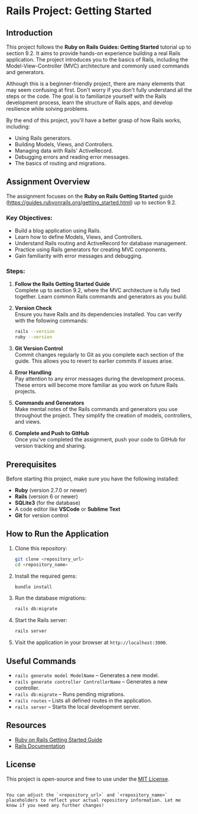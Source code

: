 # Rails Project: Getting Started

## Introduction

This project follows the **Ruby on Rails Guides: Getting Started** tutorial up to section 9.2. It aims to provide hands-on experience building a real Rails application. The project introduces you to the basics of Rails, including the Model-View-Controller (MVC) architecture and commonly used commands and generators.

Although this is a beginner-friendly project, there are many elements that may seem confusing at first. Don't worry if you don't fully understand all the steps or the code. The goal is to familiarize yourself with the Rails development process, learn the structure of Rails apps, and develop resilience while solving problems.

By the end of this project, you'll have a better grasp of how Rails works, including:

- Using Rails generators.
- Building Models, Views, and Controllers.
- Managing data with Rails' ActiveRecord.
- Debugging errors and reading error messages.
- The basics of routing and migrations.

## Assignment Overview

The assignment focuses on the **Ruby on Rails Getting Started** guide (<https://guides.rubyonrails.org/getting_started.html>) up to section 9.2.

### Key Objectives:

- Build a blog application using Rails.
- Learn how to define Models, Views, and Controllers.
- Understand Rails routing and ActiveRecord for database management.
- Practice using Rails generators for creating MVC components.
- Gain familiarity with error messages and debugging.
  
### Steps:

1. **Follow the Rails Getting Started Guide**  
   Complete up to section 9.2, where the MVC architecture is fully tied together. Learn common Rails commands and generators as you build.

2. **Version Check**  
   Ensure you have Rails and its dependencies installed. You can verify with the following commands:
   ```bash
   rails --version
   ruby --version
   ```

3. **Git Version Control**  
   Commit changes regularly to Git as you complete each section of the guide. This allows you to revert to earlier commits if issues arise.

4. **Error Handling**  
   Pay attention to any error messages during the development process. These errors will become more familiar as you work on future Rails projects.

5. **Commands and Generators**  
   Make mental notes of the Rails commands and generators you use throughout the project. They simplify the creation of models, controllers, and views.

6. **Complete and Push to GitHub**  
   Once you've completed the assignment, push your code to GitHub for version tracking and sharing.

## Prerequisites

Before starting this project, make sure you have the following installed:

- **Ruby** (version 2.7.0 or newer)
- **Rails** (version 6 or newer)
- **SQLite3** (for the database)
- A code editor like **VSCode** or **Sublime Text**
- **Git** for version control

## How to Run the Application

1. Clone this repository:
   ```bash
   git clone <repository_url>
   cd <repository_name>
   ```

2. Install the required gems:
   ```bash
   bundle install
   ```

3. Run the database migrations:
   ```bash
   rails db:migrate
   ```

4. Start the Rails server:
   ```bash
   rails server
   ```

5. Visit the application in your browser at `http://localhost:3000`.

## Useful Commands

- `rails generate model ModelName` – Generates a new model.
- `rails generate controller ControllerName` – Generates a new controller.
- `rails db:migrate` – Runs pending migrations.
- `rails routes` – Lists all defined routes in the application.
- `rails server` – Starts the local development server.

## Resources

- [Ruby on Rails Getting Started Guide](https://guides.rubyonrails.org/getting_started.html)
- [Rails Documentation](https://guides.rubyonrails.org/)

## License

This project is open-source and free to use under the [MIT License](LICENSE).
```

You can adjust the `<repository_url>` and `<repository_name>` placeholders to reflect your actual repository information. Let me know if you need any further changes!
